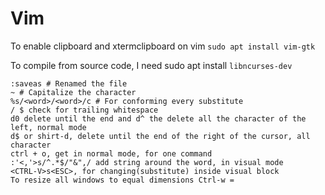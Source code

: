 # Vim

To enable clipboard and xtermclipboard on vim `sudo apt install vim-gtk`

To compile from source code, I need sudo apt install `libncurses-dev`

```
:saveas # Renamed the file
~ # Capitalize the character
%s/<word>/<word>/c # For conforming every substitute
/ $ check for trailing whitespace
d0 delete until the end and d^ the delete all the character of the left, normal mode
d$ or shirt-d, delete until the end of the right of the cursor, all character
ctrl + o, get in normal mode, for one command
:'<,'>s/^.*$/"&",/ add string around the word, in visual mode
<CTRL-V>s<ESC>, for changing(substitute) inside visual block
To resize all windows to equal dimensions Ctrl-w =
```
